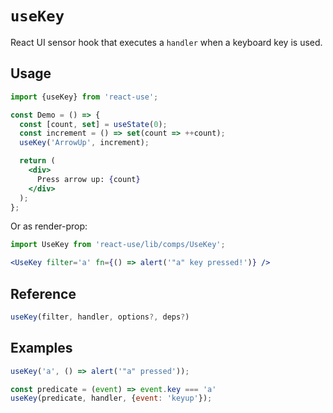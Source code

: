 # `useKey`

React UI sensor hook that executes a `handler` when a keyboard key is used.

## Usage

```jsx
import {useKey} from 'react-use';

const Demo = () => {
  const [count, set] = useState(0);
  const increment = () => set(count => ++count);
  useKey('ArrowUp', increment);

  return (
    <div>
      Press arrow up: {count}
    </div>
  );
};
```

Or as render-prop:

```jsx
import UseKey from 'react-use/lib/comps/UseKey';

<UseKey filter='a' fn={() => alert('"a" key pressed!')} />
```


## Reference

```js
useKey(filter, handler, options?, deps?)
```


## Examples

```js
useKey('a', () => alert('"a" pressed'));

const predicate = (event) => event.key === 'a'
useKey(predicate, handler, {event: 'keyup'});
```
